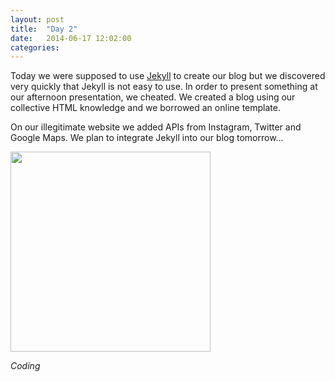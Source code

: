 ```yaml
---
layout: post
title:  "Day 2"
date:   2014-06-17 12:02:00
categories:
---
```


Today we were supposed to use <a href="http://jekyllrb.com/">Jekyll</a> to create our blog but we discovered very quickly that Jekyll is not easy to use. In order to present something at our afternoon presentation, we cheated. We created a blog using our collective HTML knowledge and we borrowed an online template.

On our illegitimate website we added APIs from Instagram, Twitter and Google Maps. We plan to integrate Jekyll into our blog tomorrow...


<img class="garden" src = "http://i62.tinypic.com/vxl17m.jpg" width="320" height="320" />

<i>Coding</i>
